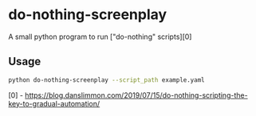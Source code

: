 # do-nothing-screenplay

A small python program to run ["do-nothing" scripts][0]

## Usage

```sh
python do-nothing-screenplay --script_path example.yaml
```


[0] - https://blog.danslimmon.com/2019/07/15/do-nothing-scripting-the-key-to-gradual-automation/
